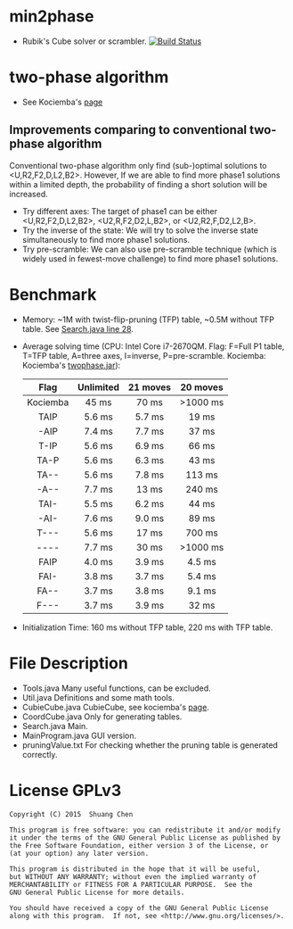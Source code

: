 # min2phase
- Rubik's Cube solver or scrambler. [![Build Status](https://travis-ci.org/cs0x7f/min2phase.svg?branch=master)](https://travis-ci.org/cs0x7f/min2phase)



# two-phase algorithm
- See Kociemba's [page](http://kociemba.org/cube.htm)

## Improvements comparing to conventional two-phase algorithm
Conventional two-phase algorithm only find (sub-)optimal solutions to &lt;U,R2,F2,D,L2,B2&gt;. However, If we are able to find more phase1 solutions within a limited depth, the probability of finding a short solution will be increased. 
- Try different axes: The target of phase1 can be either &lt;U,R2,F2,D,L2,B2&gt;, &lt;U2,R,F2,D2,L,B2&gt;, or &lt;U2,R2,F,D2,L2,B&gt;.
- Try the inverse of the state: We will try to solve the inverse state simultaneously to find more phase1 solutions. 
- Try pre-scramble: We can also use pre-scramble technique (which is widely used in fewest-move challenge) to find more phase1 solutions.

# Benchmark
- Memory: ~1M with twist-flip-pruning (TFP) table, ~0.5M without TFP table. See [Search.java line 28](https://github.com/cs0x7f/min2phase/blob/master/Search.java#L28).
- Average solving time (CPU: Intel Core i7-2670QM. Flag: F=Full P1 table, T=TFP table, A=three axes, I=inverse, P=pre-scramble. Kociemba: Kociemba's [twophase.jar](http://kociemba.org/twophase.jar)): 

    |   Flag   | Unlimited | 21 moves | 20 moves |
    |:--------:|:---------:|:--------:|:--------:|
    | Kociemba |    45 ms  |   70 ms  | >1000 ms |
    |   TAIP   |   5.6 ms  |  5.7 ms  |   19 ms  |
    |   -AIP   |   7.4 ms  |  7.7 ms  |   37 ms  |
    |   T-IP   |   5.6 ms  |  6.9 ms  |   66 ms  |
    |   TA-P   |   5.6 ms  |  6.3 ms  |   43 ms  |
    |   TA--   |   5.6 ms  |  7.8 ms  |  113 ms  |
    |   -A--   |   7.7 ms  |   13 ms  |  240 ms  |
    |   TAI-   |   5.5 ms  |  6.2 ms  |   44 ms  |
    |   -AI-   |   7.6 ms  |  9.0 ms  |   89 ms  |
    |   T---   |   5.6 ms  |   17 ms  |  700 ms  |
    |   ----   |   7.7 ms  |   30 ms  | >1000 ms |
    |   FAIP   |   4.0 ms  |  3.9 ms  |  4.5 ms  |
    |   FAI-   |   3.8 ms  |  3.7 ms  |  5.4 ms  |
    |   FA--   |   3.7 ms  |  3.8 ms  |  9.1 ms  |
    |   F---   |   3.7 ms  |  3.9 ms  |   32 ms  |

- Initialization Time: 160 ms without TFP table, 220 ms with TFP table.

# File Description
- Tools.java Many useful functions, can be excluded.
- Util.java  Definitions and some math tools.
- CubieCube.java  CubieCube, see kociemba's [page](http://kociemba.org/math/cubielevel.htm).
- CoordCube.java  Only for generating tables.
- Search.java  Main.
- MainProgram.java  GUI version.
- pruningValue.txt  For checking whether the pruning table is generated correctly.

# License GPLv3

    Copyright (C) 2015  Shuang Chen

    This program is free software: you can redistribute it and/or modify
    it under the terms of the GNU General Public License as published by
    the Free Software Foundation, either version 3 of the License, or
    (at your option) any later version.

    This program is distributed in the hope that it will be useful,
    but WITHOUT ANY WARRANTY; without even the implied warranty of
    MERCHANTABILITY or FITNESS FOR A PARTICULAR PURPOSE.  See the
    GNU General Public License for more details.

    You should have received a copy of the GNU General Public License
    along with this program.  If not, see <http://www.gnu.org/licenses/>.

